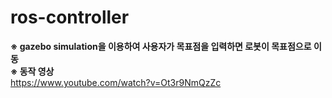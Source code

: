 # ros-controller

**※ gazebo simulation을 이용하여 사용자가 목표점을 입력하면 로봇이 목표점으로 이동**  
**※ 동작 영상**  
https://www.youtube.com/watch?v=Ot3r9NmQzZc  
